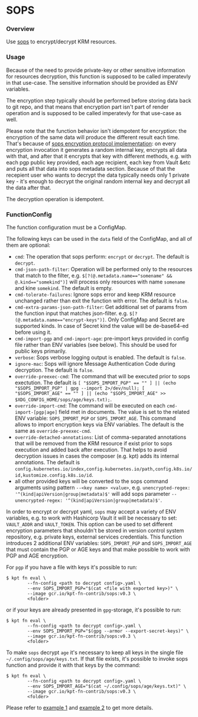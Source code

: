 # SOPS

### Overview

Use [sops] to encrypt/decrypt KRM resources.

### Usage

Because of the need to provide private-key or other sensitive information for
resources decryption, this function is supposed to be called imperatevly in that use-case.
The sensitive information should be provided as ENV variables.

The encryption step typically should be performed before storing data back to git repo,
and that means that encryption part isn't part of render operation and is supposed to be called
imperatevly for that use-case as well.

Please note that the function behavior isn't idempotent for encryption: the encryption of the same data
will produce the different result each time. That's because of [sops encryption protocol implementation](https://github.com/mozilla/sops#encryption-protocol):
on every encryption invocation it generates a random internal key, encrypts all data with that, and after that it encrypts that key with different methods, e.g. with each pgp public key provided, each age recipient, each key from Vault &etc and puts all that data into sops metadata section. Because of that the recepient user who wants to decrypt the data typically needs only 1 private key - it's enough to decrypt the original random internal key and decrypt all the data after that.

The decryption operation is idempotent.


### FunctionConfig

The function configuration must be a ConfigMap.

The following keys can be used in the `data` field of the ConfigMap, and all of
them are optional:

- `cmd`: The operation that sops perform: `encrypt` or `decrypt`. The default
  is `decrypt`.
- `cmd-json-path-filter`: Operation will be performed only to the resources that match
  to the filter, e.g. `$[?(@.metadata.name=="somename" && @.kind=="somekind")]` will
  process only resources with name `somename` and kine `somekind`. The default is empty.
- `cmd-tolerate-failures`: Ignore sops error and keep KRM resource unchanged rather than
  exit the function with error. The default is `false`.
- `cmd-extra-params-json-path-filter`: Get additional set of params from the function input that matches json-filter. e.g. `$[?(@.metadata.name=="encrypt-keys")]`. Only
  ConfigMap and Secret are supported kinds. In case of Secret kind the value will be de-base64-ed before using it.
- `cmd-import-pgp` and `cmd-import-age`: pre-import keys provided in config file rather than ENV variables (see below). This should be used for public keys primarily.
- `verbose`: Sops verbose logging output is enabled. The default is `false`.
- `ignore-mac`: Sops will ignore Message Authentication Code during decryption. The default
  is `false`.
- `override-preexec-cmd`: The command that will be executed prior to sops exectution. The default is
  `[ "$SOPS_IMPORT_PGP" == "" ] || (echo "$SOPS_IMPORT_PGP" | gpg --import 2>/dev/null); [ "$SOPS_IMPORT_AGE" == "" ] || (echo "$SOPS_IMPORT_AGE" >> $XDG_CONFIG_HOME/sops/age/keys.txt);`.
- `override-import-cmd`: The command will be executed on each `cmd-import-[pgp|age]` field met in documents. The value is set to the 
  related ENV variable: `SOPS_IMPORT_PGP` or `SOPS_IMPORT_AGE`. This command allows to import encryption keys via ENV variables. The default is the same as `override-preexec-cmd`.
- `override-detached-annotations`: List of comma-separated annotations that will be removed from the KRM resource
  if exist prior to sops execution and added back after execution. That helps to avoid decryption issues
  in cases the composer (e.g. kpt) adds its internal annotations. The default is
  `config.kubernetes.io/index,config.kubernetes.io/path,config.k8s.io/id,kustomize.config.k8s.io/id`.
- all other provided keys will be converted to the sops command arguments using pattern `--<key name> <value>`, e.g.
  `unencrypted-regex: '^(kind|apiVersion|group|metadata)$'` will add sops parameter `--unencrypted-regex: '^(kind|apiVersion|group|metadata)$'`.

In order to encrypt or decrypt yaml, `sops` may accept a variety of ENV variables, e.g. to work
with Hashicorp Vault it will be necessary to set: `VAULT_ADDR` and
`VAULT_TOKEN`. This option can be used to set different encryption parameters that shouldn't be stored
in version control system repository, e.g. private keys, external services credentials.
This function introduces 2 additional ENV variables: `SOPS_IMPORT_PGP` and `SOPS_IMPORT_AGE` that must contain the PGP or AGE keys and that
make possible to work with PGP and AGE encryption.

For `pgp` if you have a file with keys it's possible to run:

```shell
$ kpt fn eval \
        --fn-config <path to decrypt config>.yaml \
        --env SOPS_IMPORT_PGP="$(cat <file with exported key>)" \
        --image gcr.io/kpt-fn-contrib/sops:v0.3 \
        <folder>
```

or if your keys are already presented in `gpg`-storage, it's possible to run:

```shell
$ kpt fn eval \
        --fn-config <path to decrypt config>.yaml \
        --env SOPS_IMPORT_PGP="$(gpg --armor --export-secret-keys)" \
        --image gcr.io/kpt-fn-contrib/sops:v0.3 \
        <folder>
```

To make `sops` decrypt `age` it's necessary to keep all keys in the single file `~/.config/sops/age/keys.txt`. If that file exists, it's possible to invoke sops function and provide it with that keys by the command:

```shell
$ kpt fn eval \
        --fn-config <path to decrypt config>.yaml \
        --env SOPS_IMPORT_AGE="$(cat ~/.config/sops/age/keys.txt)" \
        --image gcr.io/kpt-fn-contrib/sops:v0.3 \
        <folder>
```

Please refer to [example 1] and [example 2] to get more details.

[sops]: https://github.com/mozilla/sops
[example 1]: /examples/contrib/sops/workflow-with-age/
[example 2]: /examples/contrib/sops/workflow-with-pgp-and-age/

